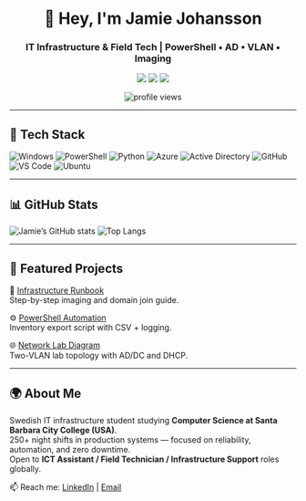 <h1 align="center">👋 Hey, I'm Jamie Johansson</h1>
<h3 align="center">IT Infrastructure & Field Tech | PowerShell • AD • VLAN • Imaging</h3>

<p align="center">
  <a href="https://linkedin.com/in/jamie-j-b37566343"><img src="https://img.shields.io/badge/LinkedIn-0077B5?style=for-the-badge&logo=linkedin&logoColor=white"/></a>
  <a href="mailto:djaajamie@gmail.com"><img src="https://img.shields.io/badge/Email-D14836?style=for-the-badge&logo=gmail&logoColor=white"/></a>
  <a href="https://github.com/Jamiezoned"><img src="https://img.shields.io/badge/GitHub-100000?style=for-the-badge&logo=github&logoColor=white"/></a>
</p>

<p align="center">
  <img src="https://komarev.com/ghpvc/?username=Jamiezoned&label=👁️%20Visitors&color=blueviolet&style=flat" alt="profile views"/>
</p>

---

## 🧰 Tech Stack
![Windows](https://img.shields.io/badge/Windows-0078D6?style=for-the-badge&logo=windows&logoColor=white)
![PowerShell](https://img.shields.io/badge/PowerShell-5391FE?style=for-the-badge&logo=powershell&logoColor=white)
![Python](https://img.shields.io/badge/Python-3776AB?style=for-the-badge&logo=python&logoColor=white)
![Azure](https://img.shields.io/badge/Azure-0089D6?style=for-the-badge&logo=microsoftazure&logoColor=white)
![Active Directory](https://img.shields.io/badge/Active%20Directory-003366?style=for-the-badge&logo=windows&logoColor=white)
![GitHub](https://img.shields.io/badge/GitHub-181717?style=for-the-badge&logo=github&logoColor=white)
![VS Code](https://img.shields.io/badge/VS%20Code-007ACC?style=for-the-badge&logo=visualstudiocode&logoColor=white)
![Ubuntu](https://img.shields.io/badge/Ubuntu-E95420?style=for-the-badge&logo=ubuntu&logoColor=white)

---

## 📊 GitHub Stats
![Jamie’s GitHub stats](https://github-readme-stats.vercel.app/api?username=Jamiezoned&show_icons=true&theme=tokyonight&hide_border=true)
![Top Langs](https://github-readme-stats.vercel.app/api/top-langs/?username=Jamiezoned&layout=compact&theme=tokyonight&hide_border=true)

---

## 🔧 Featured Projects
📘 [Infrastructure Runbook](https://github.com/Jamiezoned/infrastructure-runbook)  
Step-by-step imaging and domain join guide.

⚙️ [PowerShell Automation](https://github.com/Jamiezoned/powershell-automation)  
Inventory export script with CSV + logging.

🌐 [Network Lab Diagram](https://github.com/Jamiezoned/network-lab-diagram)  
Two-VLAN lab topology with AD/DC and DHCP.

---

## 🌍 About Me
Swedish IT infrastructure student studying **Computer Science at Santa Barbara City College (USA)**.  
250+ night shifts in production systems — focused on reliability, automation, and zero downtime.  
Open to **ICT Assistant / Field Technician / Infrastructure Support** roles globally.  

📫 Reach me: [LinkedIn](https://linkedin.com/in/jamie-j-b37566343) | [Email](mailto:djaajamie@gmail.com)
